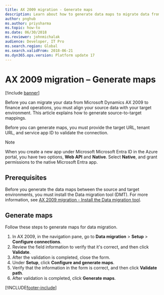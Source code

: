 ```yaml
---
title: AX 2009 migration - Generate maps
description: Learn about how to generate data maps to migrate data from Microsoft Dynamics AX 2009 to finance and operations.
author: pnghub
ms.author: priysharma
ms.topic: how-to
ms.date: 06/30/2018
ms.reviewer: johnmichalak
audience: Developer, IT Pro
ms.search.region: Global
ms.search.validFrom: 2018-06-21
ms.dyn365.ops.version: Platform update 17
---
```


# AX 2009 migration – Generate maps

[!include [banner](../includes/banner.md)]

Before you can migrate your data from Microsoft Dynamics AX 2009 to finance and operations, you must align your source data with your target environment. This article explains how to generate source-to-target mappings.

Before you can generate maps, you must provide the target URL, tenant URL, and service app ID to validate the connection.

> [!NOTE]
> When you create a new app under Microsoft Microsoft Entra ID in the Azure portal, you have two options, **Web API** and **Native**. Select **Native**, and grant permissions to the native Microsoft Entra app.

## Prerequisites
Before you generate the data maps between the source and target environments, you must install the Data migration tool (DMT). For more information, see [AX 2009 migration - Install the Data migration tool](install-dmt.md).

## Generate maps
Follow these steps to generate maps for data migration.

1. In AX 2009, in the navigation pane, go to **Data migration** \> **Setup** \> **Configure connections**.
2. Review the field information to verify that it's correct, and then click **Validate**.
3. After the validation is completed, close the form.
4. Under **Setup**, click **Configure and generate maps**.
5. Verify that the information in the form is correct, and then click **Validate path**.
6. After validation is completed, click **Generate maps**.


[!INCLUDE[footer-include](../../../includes/footer-banner.md)]
